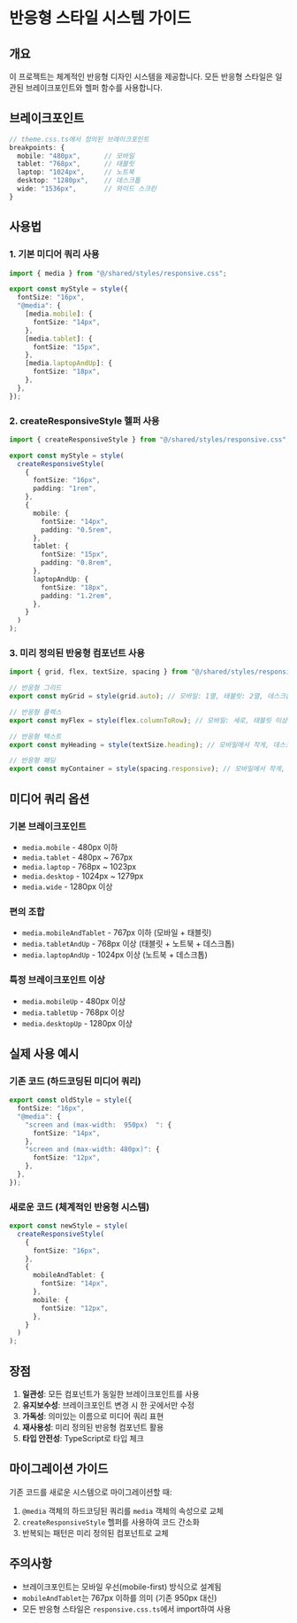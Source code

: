 # 반응형 스타일 시스템 가이드

## 개요

이 프로젝트는 체계적인 반응형 디자인 시스템을 제공합니다. 모든 반응형 스타일은 일관된 브레이크포인트와 헬퍼 함수를 사용합니다.

## 브레이크포인트

```typescript
// theme.css.ts에서 정의된 브레이크포인트
breakpoints: {
  mobile: "480px",      // 모바일
  tablet: "768px",      // 태블릿
  laptop: "1024px",     // 노트북
  desktop: "1280px",    // 데스크톱
  wide: "1536px",       // 와이드 스크린
}
```

## 사용법

### 1. 기본 미디어 쿼리 사용

```typescript
import { media } from "@/shared/styles/responsive.css";

export const myStyle = style({
  fontSize: "16px",
  "@media": {
    [media.mobile]: {
      fontSize: "14px",
    },
    [media.tablet]: {
      fontSize: "15px",
    },
    [media.laptopAndUp]: {
      fontSize: "18px",
    },
  },
});
```

### 2. createResponsiveStyle 헬퍼 사용

```typescript
import { createResponsiveStyle } from "@/shared/styles/responsive.css";

export const myStyle = style(
  createResponsiveStyle(
    {
      fontSize: "16px",
      padding: "1rem",
    },
    {
      mobile: {
        fontSize: "14px",
        padding: "0.5rem",
      },
      tablet: {
        fontSize: "15px",
        padding: "0.8rem",
      },
      laptopAndUp: {
        fontSize: "18px",
        padding: "1.2rem",
      },
    }
  )
);
```

### 3. 미리 정의된 반응형 컴포넌트 사용

```typescript
import { grid, flex, textSize, spacing } from "@/shared/styles/responsive.css";

// 반응형 그리드
export const myGrid = style(grid.auto); // 모바일: 1열, 태블릿: 2열, 데스크톱: 3열

// 반응형 플렉스
export const myFlex = style(flex.columnToRow); // 모바일: 세로, 태블릿 이상: 가로

// 반응형 텍스트
export const myHeading = style(textSize.heading); // 모바일에서 작게, 데스크톱에서 크게

// 반응형 패딩
export const myContainer = style(spacing.responsive); // 모바일에서 작게, 데스크톱에서 크게
```

## 미디어 쿼리 옵션

### 기본 브레이크포인트

- `media.mobile` - 480px 이하
- `media.tablet` - 480px ~ 767px
- `media.laptop` - 768px ~ 1023px
- `media.desktop` - 1024px ~ 1279px
- `media.wide` - 1280px 이상

### 편의 조합

- `media.mobileAndTablet` - 767px 이하 (모바일 + 태블릿)
- `media.tabletAndUp` - 768px 이상 (태블릿 + 노트북 + 데스크톱)
- `media.laptopAndUp` - 1024px 이상 (노트북 + 데스크톱)

### 특정 브레이크포인트 이상

- `media.mobileUp` - 480px 이상
- `media.tabletUp` - 768px 이상
- `media.desktopUp` - 1280px 이상

## 실제 사용 예시

### 기존 코드 (하드코딩된 미디어 쿼리)

```typescript
export const oldStyle = style({
  fontSize: "16px",
  "@media": {
    "screen and (max-width:  950px)  ": {
      fontSize: "14px",
    },
    "screen and (max-width: 480px)": {
      fontSize: "12px",
    },
  },
});
```

### 새로운 코드 (체계적인 반응형 시스템)

```typescript
export const newStyle = style(
  createResponsiveStyle(
    {
      fontSize: "16px",
    },
    {
      mobileAndTablet: {
        fontSize: "14px",
      },
      mobile: {
        fontSize: "12px",
      },
    }
  )
);
```

## 장점

1. **일관성**: 모든 컴포넌트가 동일한 브레이크포인트를 사용
2. **유지보수성**: 브레이크포인트 변경 시 한 곳에서만 수정
3. **가독성**: 의미있는 이름으로 미디어 쿼리 표현
4. **재사용성**: 미리 정의된 반응형 컴포넌트 활용
5. **타입 안전성**: TypeScript로 타입 체크

## 마이그레이션 가이드

기존 코드를 새로운 시스템으로 마이그레이션할 때:

1. `@media` 객체의 하드코딩된 쿼리를 `media` 객체의 속성으로 교체
2. `createResponsiveStyle` 헬퍼를 사용하여 코드 간소화
3. 반복되는 패턴은 미리 정의된 컴포넌트로 교체

## 주의사항

- 브레이크포인트는 모바일 우선(mobile-first) 방식으로 설계됨
- `mobileAndTablet`는 767px 이하를 의미 (기존 950px 대신)
- 모든 반응형 스타일은 `responsive.css.ts`에서 import하여 사용
